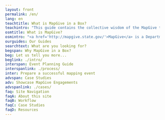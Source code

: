 ```yaml
---
layout: front
permalink: /en/
lang: en
teachtitle: What is MapGive in a Box?
teachintro: "This guide contains the collective wisdom of the MapGive team, and partners who have organized MapGive events and projects. The goal is to provide clear guidelines for engagement and project design with the MapGive program, for someone with no background in mapping."
osmtitle: What is MapGive?
osmintro: "<a href='http://mapgive.state.gov/'>MapGive</a> is a Department of State public diplomacy program designed to engage volunteers to map in OpenStreetMap for humanitarian and development missions."
ourguides: Our Guides
searchtext: What are you looking for?
begspan: Why MapGive in a Box?
beg: Let us tell you more...
beglink: ./intro/
interspan: Event Planning Guide
interspanlink: ./process/
inter: Prepare a successful mapping event
advspan: Case Studies
adv: Showcase MapGive Engagements
advspanlink: ./cases/
faq: Site Navigation
faqA: About this site
faqB: Workflow
faqC: Case Studies
faqD: Resources
---
```

